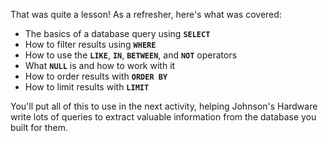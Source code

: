 That was quite a lesson! As a refresher, here's what was covered:

* The basics of a database query using **`SELECT`**
* How to filter results using **`WHERE`**
* How to use the **`LIKE`**, **`IN`**, **`BETWEEN`**, and **`NOT`** operators
* What **`NULL`** is and how to work with it
* How to order results with **`ORDER BY`**
* How to limit results with **`LIMIT`**

You'll put all of this to use in the next activity, helping Johnson's Hardware write lots of queries to extract valuable information from the database you built for them.